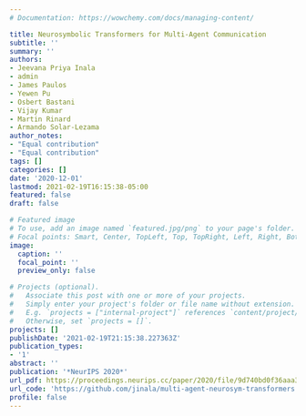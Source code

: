 ```yaml
---
# Documentation: https://wowchemy.com/docs/managing-content/

title: Neurosymbolic Transformers for Multi-Agent Communication
subtitle: ''
summary: ''
authors:
- Jeevana Priya Inala
- admin
- James Paulos
- Yewen Pu
- Osbert Bastani
- Vijay Kumar
- Martin Rinard
- Armando Solar-Lezama
author_notes:
- "Equal contribution"
- "Equal contribution"
tags: []
categories: []
date: '2020-12-01'
lastmod: 2021-02-19T16:15:38-05:00
featured: false
draft: false

# Featured image
# To use, add an image named `featured.jpg/png` to your page's folder.
# Focal points: Smart, Center, TopLeft, Top, TopRight, Left, Right, BottomLeft, Bottom, BottomRight.
image:
  caption: ''
  focal_point: ''
  preview_only: false

# Projects (optional).
#   Associate this post with one or more of your projects.
#   Simply enter your project's folder or file name without extension.
#   E.g. `projects = ["internal-project"]` references `content/project/deep-learning/index.md`.
#   Otherwise, set `projects = []`.
projects: []
publishDate: '2021-02-19T21:15:38.227363Z'
publication_types:
- '1'
abstract: ''
publication: '*NeurIPS 2020*'
url_pdf: https://proceedings.neurips.cc/paper/2020/file/9d740bd0f36aaa312c8d504e28c42163-Paper.pdf
url_code: 'https://github.com/jinala/multi-agent-neurosym-transformers'
profile: false
---
```

